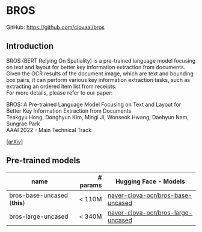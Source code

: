 # BROS

GitHub: https://github.com/clovaai/bros

## Introduction

BROS (BERT Relying On Spatiality) is a pre-trained language model focusing on text and layout for better key information extraction from documents.<br>
Given the OCR results of the document image, which are text and bounding box pairs, it can perform various key information extraction tasks, such as extracting an ordered item list from receipts.<br>
For more details, please refer to our paper:

BROS: A Pre-trained Language Model Focusing on Text and Layout for Better Key Information Extraction from Documents<br>
Teakgyu Hong, Donghyun Kim, Mingi Ji, Wonseok Hwang, Daehyun Nam, Sungrae Park<br>
AAAI 2022 - Main Technical Track

[[arXiv]](https://arxiv.org/abs/2108.04539)

## Pre-trained models
| name               | # params | Hugging Face - Models                                                                           |
|---------------------|---------:|-------------------------------------------------------------------------------------------------|
| bros-base-uncased (**this**)  |   < 110M | [naver-clova-ocr/bros-base-uncased](https://huggingface.co/naver-clova-ocr/bros-base-uncased)   |
| bros-large-uncased |   < 340M | [naver-clova-ocr/bros-large-uncased](https://huggingface.co/naver-clova-ocr/bros-large-uncased) |